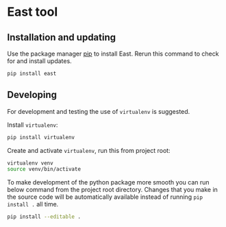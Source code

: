 # East tool

## Installation and updating

Use the package manager [pip](https://pip.pypa.io/en/stable/) to install East.
Rerun this command to check for and install  updates.

```bash
pip install east
```

## Developing

For development and testing the use of `virtualenv` is suggested.

Install `virtualenv`:
```bash
pip install virtualenv
```

Create and activate `virtualenv`, run this from project root:

```bash
virtualenv venv
source venv/bin/activate
```

To make development of the python package more smooth you can run below command
from the project root directory.
Changes that you make in the source code will be automatically available
instead of running `pip install .` all time.
```bash
pip install --editable .
```

